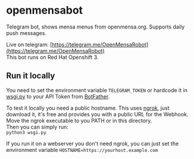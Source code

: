 # openmensabot
Telegram bot, shows mensa menus from openmensa.org. Supports daily push messages.  

Live on telegram: [https://telegram.me/OpenMensaRobot](https://telegram.me/OpenMensaRobot)  
This bot runs on Red Hat Openshift 3.

## Run it locally
You need to set the environment variable `TELEGRAM_TOKEN` or hardcode it in [wsgi.py](https://github.com/cvzi/openmensabot/blob/master/wsgi.py#L22-L23) 
to your API Token from [BotFather](https://telegram.me/botfather).  

To test it locally you need a public hostname. This uses [ngrok](https://ngrok.com/), just download it, it's free and provides you
with a public URL for the Webhook.
Move the ngrok executable to you PATH or in this directory.  
Then you can simply run:  
`python3 wsgi.py`

If you run it on a webserver you don't need ngrok, you can just set the environment variable `HOSTNAME=https://yourhost.example.com`
